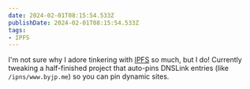 ```yaml
---
date: 2024-02-01T08:15:54.533Z
publishDate: 2024-02-01T08:15:54.533Z
tags:
- IPFS
---
```


I'm not sure why I adore tinkering with [IPFS](/tags/ipfs) so much, but I do! Currently tweaking a half-finished project that auto-pins DNSLink entries (like `/ipns/www.byjp.me`) so you can pin dynamic sites.
